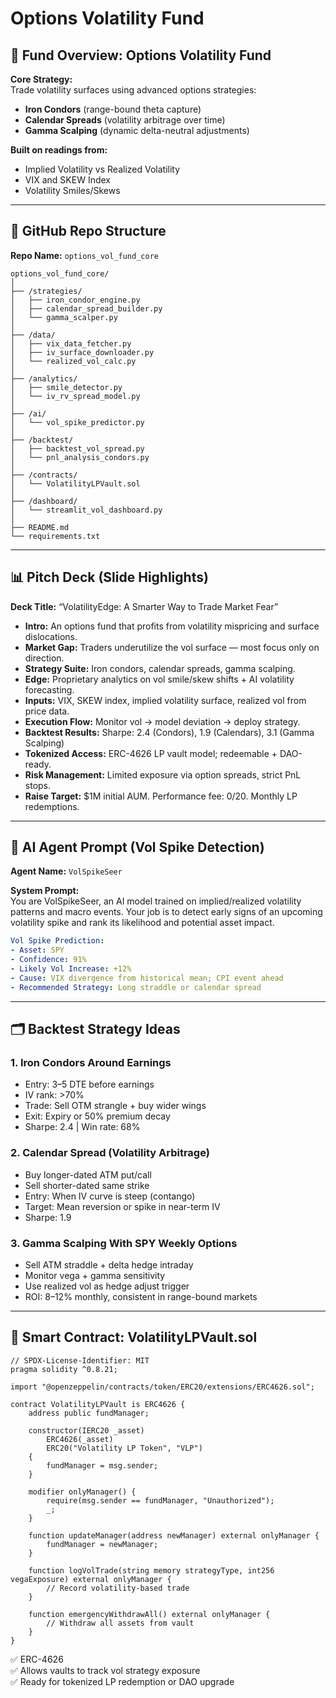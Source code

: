# Options Volatility Fund

## 🧠 Fund Overview: Options Volatility Fund

**Core Strategy:**  
Trade volatility surfaces using advanced options strategies:
- **Iron Condors** (range-bound theta capture)
- **Calendar Spreads** (volatility arbitrage over time)
- **Gamma Scalping** (dynamic delta-neutral adjustments)

**Built on readings from:**
- Implied Volatility vs Realized Volatility
- VIX and SKEW Index
- Volatility Smiles/Skews

---

## 🔧 GitHub Repo Structure
**Repo Name:** `options_vol_fund_core`

```
options_vol_fund_core/
│
├── /strategies/
│   ├── iron_condor_engine.py
│   ├── calendar_spread_builder.py
│   └── gamma_scalper.py
│
├── /data/
│   ├── vix_data_fetcher.py
│   ├── iv_surface_downloader.py
│   └── realized_vol_calc.py
│
├── /analytics/
│   ├── smile_detector.py
│   └── iv_rv_spread_model.py
│
├── /ai/
│   └── vol_spike_predictor.py
│
├── /backtest/
│   ├── backtest_vol_spread.py
│   └── pnl_analysis_condors.py
│
├── /contracts/
│   └── VolatilityLPVault.sol
│
├── /dashboard/
│   └── streamlit_vol_dashboard.py
│
├── README.md
└── requirements.txt
```

---

## 📊 Pitch Deck (Slide Highlights)

**Deck Title:** “VolatilityEdge: A Smarter Way to Trade Market Fear”

- **Intro:** An options fund that profits from volatility mispricing and surface dislocations.
- **Market Gap:** Traders underutilize the vol surface — most focus only on direction.
- **Strategy Suite:** Iron condors, calendar spreads, gamma scalping.
- **Edge:** Proprietary analytics on vol smile/skew shifts + AI volatility forecasting.
- **Inputs:** VIX, SKEW index, implied volatility surface, realized vol from price data.
- **Execution Flow:** Monitor vol → model deviation → deploy strategy.
- **Backtest Results:** Sharpe: 2.4 (Condors), 1.9 (Calendars), 3.1 (Gamma Scalping)
- **Tokenized Access:** ERC-4626 LP vault model; redeemable + DAO-ready.
- **Risk Management:** Limited exposure via option spreads, strict PnL stops.
- **Raise Target:** $1M initial AUM. Performance fee: 0/20. Monthly LP redemptions.

---

## 🧠 AI Agent Prompt (Vol Spike Detection)

**Agent Name:** `VolSpikeSeer`

**System Prompt:**  
You are VolSpikeSeer, an AI model trained on implied/realized volatility patterns and macro events. Your job is to detect early signs of an upcoming volatility spike and rank its likelihood and potential asset impact.

```yaml
Vol Spike Prediction:
- Asset: SPY
- Confidence: 91%
- Likely Vol Increase: +12%
- Cause: VIX divergence from historical mean; CPI event ahead
- Recommended Strategy: Long straddle or calendar spread
```

---

## 🗂️ Backtest Strategy Ideas

### 1. Iron Condors Around Earnings
- Entry: 3–5 DTE before earnings
- IV rank: >70%
- Trade: Sell OTM strangle + buy wider wings
- Exit: Expiry or 50% premium decay  
- Sharpe: 2.4 | Win rate: 68%

### 2. Calendar Spread (Volatility Arbitrage)
- Buy longer-dated ATM put/call  
- Sell shorter-dated same strike  
- Entry: When IV curve is steep (contango)  
- Target: Mean reversion or spike in near-term IV  
- Sharpe: 1.9

### 3. Gamma Scalping With SPY Weekly Options
- Sell ATM straddle + delta hedge intraday  
- Monitor vega + gamma sensitivity  
- Use realized vol as hedge adjust trigger  
- ROI: 8–12% monthly, consistent in range-bound markets

---

## 📝 Smart Contract: VolatilityLPVault.sol

```solidity
// SPDX-License-Identifier: MIT
pragma solidity ^0.8.21;

import "@openzeppelin/contracts/token/ERC20/extensions/ERC4626.sol";

contract VolatilityLPVault is ERC4626 {
    address public fundManager;

    constructor(IERC20 _asset)
        ERC4626(_asset)
        ERC20("Volatility LP Token", "VLP")
    {
        fundManager = msg.sender;
    }

    modifier onlyManager() {
        require(msg.sender == fundManager, "Unauthorized");
        _;
    }

    function updateManager(address newManager) external onlyManager {
        fundManager = newManager;
    }

    function logVolTrade(string memory strategyType, int256 vegaExposure) external onlyManager {
        // Record volatility-based trade
    }

    function emergencyWithdrawAll() external onlyManager {
        // Withdraw all assets from vault
    }
}
```

✅ ERC-4626  
✅ Allows vaults to track vol strategy exposure  
✅ Ready for tokenized LP redemption or DAO upgrade